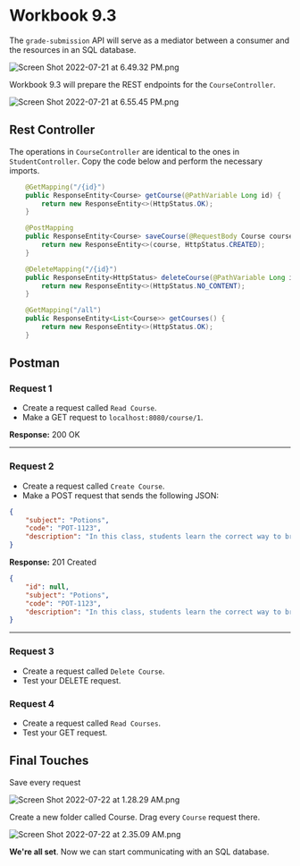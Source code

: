 # Workbook 9.3

The `grade-submission` API will serve as a mediator between a consumer and the resources in an SQL database.

![Screen Shot 2022-07-21 at 6.49.32 PM.png](https://firebasestorage.googleapis.com/v0/b/learnthepart-75aed.appspot.com/o/images%2F3e565790-0fd0-4a2e-aeee-854d516c83b3?alt=media&token=0241d76f-0e82-4e4d-b510-52b2af59a46c)

Workbook 9.3 will prepare the REST endpoints for the `CourseController`.

![Screen Shot 2022-07-21 at 6.55.45 PM.png](https://firebasestorage.googleapis.com/v0/b/learnthepart-75aed.appspot.com/o/images%2Fc2e756b0-22b4-4700-a2b3-157fb45073f7?alt=media&token=5affb776-f7e8-44a8-9833-3ab3afb18412)

## Rest Controller

The operations in `CourseController` are identical to the ones in `StudentController`. Copy the code below and perform the necessary imports.

```java
    @GetMapping("/{id}")
    public ResponseEntity<Course> getCourse(@PathVariable Long id) {
        return new ResponseEntity<>(HttpStatus.OK);
    }

    @PostMapping
    public ResponseEntity<Course> saveCourse(@RequestBody Course course) {
        return new ResponseEntity<>(course, HttpStatus.CREATED);
    }

    @DeleteMapping("/{id}")
    public ResponseEntity<HttpStatus> deleteCourse(@PathVariable Long id) {
        return new ResponseEntity<>(HttpStatus.NO_CONTENT);
    }

    @GetMapping("/all")
    public ResponseEntity<List<Course>> getCourses() {
        return new ResponseEntity<>(HttpStatus.OK);
    }
```

## Postman

### Request 1
- Create a request called `Read Course`.
- Make a GET request to `localhost:8080/course/1`.

**Response:** 200 OK

---
### Request 2
- Create a request called `Create Course`.
- Make a POST request that sends the following JSON:

```json
{
    "subject": "Potions",
    "code": "POT-1123",
    "description": "In this class, students learn the correct way to brew potions."
}
```

**Response:** 201 Created

```json
{
    "id": null,
    "subject": "Potions",
    "code": "POT-1123",
    "description": "In this class, students learn the correct way to brew potions."
}
```
---
### Request 3
- Create a request called `Delete Course`.
- Test your DELETE request.

### Request 4

- Create a request called `Read Courses`.
- Test your GET request.

## Final Touches

Save every request

![Screen Shot 2022-07-22 at 1.28.29 AM.png](https://firebasestorage.googleapis.com/v0/b/learnthepart-75aed.appspot.com/o/images%2F97188181-4f87-41d2-afc8-001a0a5de427?alt=media&token=4705d1b1-1806-4ffb-816d-07232d9b44a0)

Create a new folder called Course. Drag every `Course` request there.

![Screen Shot 2022-07-22 at 2.35.09 AM.png](https://firebasestorage.googleapis.com/v0/b/learnthepart-75aed.appspot.com/o/images%2F8a54252e-65d4-480e-99f6-12984195221d?alt=media&token=49f6868f-24cb-4ef8-b508-fa37a77fa65f)

**We're all set**. Now we can start communicating with an SQL database.
